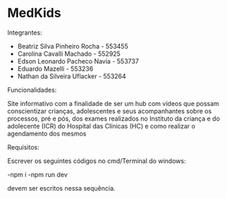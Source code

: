 # MedKids

Integrantes:

- Beatriz Silva Pinheiro Rocha - 553455
- Carolina Cavalli Machado - 552925
- Edson Leonardo Pacheco Navia - 553737
- Eduardo Mazelli - 553236
- Nathan da Silveira Uflacker - 553264

Funcionalidades:

Site informativo com a finalidade de ser um hub com vídeos que possam conscientizar crianças, adolescentes e seus acompanhantes sobre os processos, pré e pós, dos exames realizados no Instituto da criança e do adolecente (ICR) do Hospital das Clínicas (HC) e como realizar o agendamento dos mesmos

Requisitos:

Escrever os seguintes códigos no cmd/Terminal do windows:

-npm i
-npm run dev

devem ser escritos nessa sequência.

